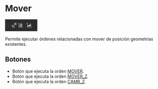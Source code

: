 # Mover

![Barra de herramientas Mover](../../../.gitbook/assets/mover.png)

Permite ejecutar órdenes relacionadas con mover de posición geometrías existentes.

## Botones

* Botón que ejecuta la orden [MOVER](../ventana-de-dibujo/ordenes/m/mover.md).
* Botón que ejecuta la orden [MOVER\_Z](../ventana-de-dibujo/ordenes/m/mover-z.md).
* Botón que ejecuta la orden [CAMB\_Z](../ventana-de-dibujo/ordenes/c/camb-z.md).

